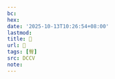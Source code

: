 ```yaml
---
bc:
hex:
date: '2025-10-13T10:26:54+08:00'
lastmod:
title: 􁗍
url: 􁗍
tags: [臀]
src: DCCV
note:
---
```

